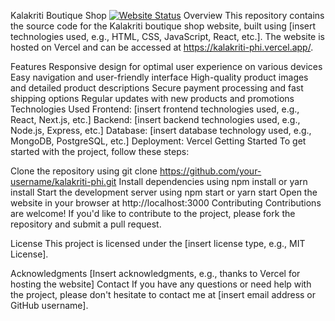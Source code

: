 Kalakriti Boutique Shop
[![Website Status](https://img.shields.io/website?url=https%3A%2F%2Fkalakriti-phi.vercel.app%2F)](https://kalakriti-phi.vercel.app/)
Overview
This repository contains the source code for the Kalakriti boutique shop website, built using [insert technologies used, e.g., HTML, CSS, JavaScript, React, etc.]. The website is hosted on Vercel and can be accessed at https://kalakriti-phi.vercel.app/.

Features
Responsive design for optimal user experience on various devices
Easy navigation and user-friendly interface
High-quality product images and detailed product descriptions
Secure payment processing and fast shipping options
Regular updates with new products and promotions
Technologies Used
Frontend: [insert frontend technologies used, e.g., React, Next.js, etc.]
Backend: [insert backend technologies used, e.g., Node.js, Express, etc.]
Database: [insert database technology used, e.g., MongoDB, PostgreSQL, etc.]
Deployment: Vercel
Getting Started
To get started with the project, follow these steps:

Clone the repository using git clone https://github.com/your-username/kalakriti-phi.git
Install dependencies using npm install or yarn install
Start the development server using npm start or yarn start
Open the website in your browser at http://localhost:3000
Contributing
Contributions are welcome! If you'd like to contribute to the project, please fork the repository and submit a pull request.

License
This project is licensed under the [insert license type, e.g., MIT License].

Acknowledgments
[Insert acknowledgments, e.g., thanks to Vercel for hosting the website]
Contact
If you have any questions or need help with the project, please don't hesitate to contact me at [insert email address or GitHub username].
